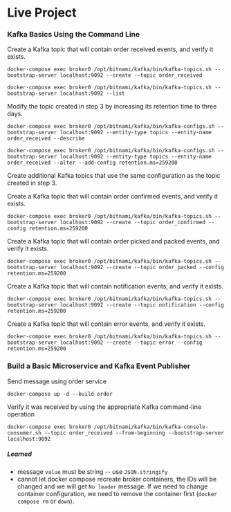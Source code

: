 # Live Project

### Kafka Basics Using the Command Line

Create a Kafka topic that will contain order received events, and verify it exists.

```
docker-compose exec broker0 /opt/bitnami/kafka/bin/kafka-topics.sh --bootstrap-server localhost:9092 --create --topic order_received

docker-compose exec broker0 /opt/bitnami/kafka/bin/kafka-topics.sh --bootstrap-server localhost:9092 --list
```

Modify the topic created in step 3 by increasing its retention time to three days.

```
docker-compose exec broker0 /opt/bitnami/kafka/bin/kafka-configs.sh --bootstrap-server localhost:9092 --entity-type topics --entity-name order_received --describe

docker-compose exec broker0 /opt/bitnami/kafka/bin/kafka-configs.sh --bootstrap-server localhost:9092 --entity-type topics --entity-name order_received --alter --add-config retention.ms=259200
```

Create additional Kafka topics that use the same configuration as the topic created in step 3.

Create a Kafka topic that will contain order confirmed events, and verify it exists.

```
docker-compose exec broker0 /opt/bitnami/kafka/bin/kafka-topics.sh --bootstrap-server localhost:9092 --create --topic order_confirmed --config retention.ms=259200
```

Create a Kafka topic that will contain order picked and packed events, and verify it exists.

```
docker-compose exec broker0 /opt/bitnami/kafka/bin/kafka-topics.sh --bootstrap-server localhost:9092 --create --topic order_packed --config retention.ms=259200
```

Create a Kafka topic that will contain notification events, and verify it exists.

```
docker-compose exec broker0 /opt/bitnami/kafka/bin/kafka-topics.sh --bootstrap-server localhost:9092 --create --topic notification --config retention.ms=259200
```

Create a Kafka topic that will contain error events, and verify it exists.

```
docker-compose exec broker0 /opt/bitnami/kafka/bin/kafka-topics.sh --bootstrap-server localhost:9092 --create --topic error --config retention.ms=259200
```

### Build a Basic Microservice and Kafka Event Publisher

Send message using order service

```
docker-compose up -d --build order
```

Verify it was received by using the appropriate Kafka command-line operation

```
docker-compose exec broker0 /opt/bitnami/kafka/bin/kafka-console-consumer.sh --topic order_received --from-beginning --bootstrap-server localhost:9092
```

##### Learned

- message `value` must be string -- use `JSON.stringify`
- cannot let docker compose recreate broker containers, the IDs will be changed and
  we will get `No leader` message. If we need to change container configuration, we
  need to remove the container first (`docker compose rm` or `down`).
